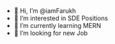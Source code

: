 - 👋 Hi, I’m @iamFarukh
- 👀 I’m interested in SDE Positions
- 🌱 I’m currently learning MERN
- 💞️ I’m looking for new Job

<!---
iamFarukh/iamFarukh is a ✨ special ✨ repository because its `README.md` (this file) appears on your GitHub profile.
You can click the Preview link to take a look at your changes.
--->

